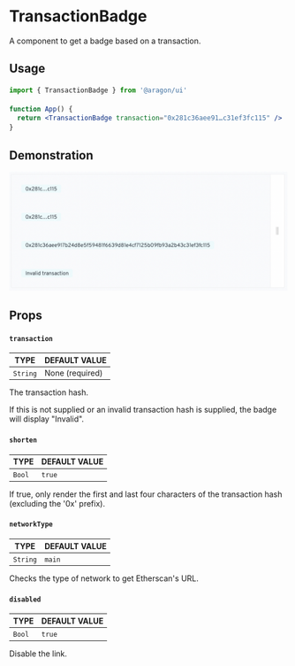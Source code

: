 # TransactionBadge

A component to get a badge based on a transaction.

## Usage <a href="#usage" id="usage"></a>

```jsx
import { TransactionBadge } from '@aragon/ui'

function App() {
  return <TransactionBadge transaction="0x281c36aee91…c31ef3fc115" />
}
```

## Demonstration

![](<../../../../.gitbook/assets/Schermata 2022-06-25 alle 22.41.43.png>)

## Props <a href="#props" id="props"></a>

#### `transaction` <a href="#transaction" id="transaction"></a>

| TYPE     | DEFAULT VALUE   |
| -------- | --------------- |
| `String` | None (required) |

The transaction hash.

If this is not supplied or an invalid transaction hash is supplied, the badge will display "Invalid".

#### `shorten` <a href="#shorten" id="shorten"></a>

| TYPE   | DEFAULT VALUE |
| ------ | ------------- |
| `Bool` | `true`        |

If true, only render the first and last four characters of the transaction hash (excluding the '0x' prefix).

#### `networkType` <a href="#networktype" id="networktype"></a>

| TYPE     | DEFAULT VALUE |
| -------- | ------------- |
| `String` | `main`        |

Checks the type of network to get Etherscan's URL.

#### `disabled` <a href="#disabled" id="disabled"></a>

| TYPE   | DEFAULT VALUE |
| ------ | ------------- |
| `Bool` | `true`        |

Disable the link.

